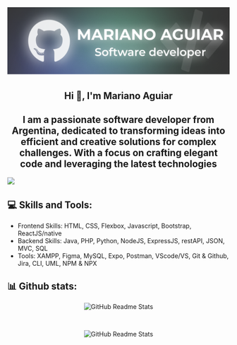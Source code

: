 [![MasterHead](Banner.png)](https://github.com/MarianoJSB)

<h2 align="center">Hi 👋, I'm Mariano Aguiar</h1>
<h2 align="center">I am a passionate software developer from Argentina, dedicated to transforming ideas into efficient and creative solutions for complex challenges. With a focus on crafting elegant code and leveraging the latest technologies</h3>

[![](https://visitcount.itsvg.in/api?id=MarianoJSB&icon=0&color=8)](https://visitcount.itsvg.in)

<h2 align="left">💻 Skills and Tools:</h2>
<ul>
  <li>Frontend Skills:
      HTML, CSS, Flexbox, Javascript, Bootstrap, ReactJS/native
  </li>
  <li>Backend Skills:
      Java, PHP, Python, NodeJS, ExpressJS, restAPI, JSON, MVC, SQL
  </li>
  <li>Tools:
      XAMPP, Figma, MySQL, Expo, Postman, VScode/VS, Git & Github, Jira, CLI, UML, NPM & NPX
  </li>
</ul>

<h2 align="left">📊 Github stats:</h2>
<p align="center">
    <img src="https://github-readme-stats.vercel.app/api?username=MarianoJSB&theme=react&hide_border=false&include_all_commits=false&count_private=false" alt="GitHub Readme Stats">
</p>
<br>
<p align="center">
  <img src="https://github-readme-stats.vercel.app/api/top-langs/?username=MarianoJSB&theme=react&hide_border=false&include_all_commits=true&count_private=false&layout=compact" 
alt="GitHub Readme Stats">
</p>
